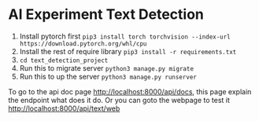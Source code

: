 # AI Experiment Text Detection

1. Install pytorch first `pip3 install torch torchvision --index-url https://download.pytorch.org/whl/cpu`
2. Install the rest of require library `pip3 install -r requirements.txt`
3. `cd text_detection_project`
4. Run this to migrate server `python3 manage.py migrate`
5. Run this to up the server `python3 manage.py runserver`

To go to the api doc page <http://localhost:8000/api/docs>, this page explain the endpoint what does it do.
Or you can goto the webpage to test it <http://localhost:8000/api/text/web>
